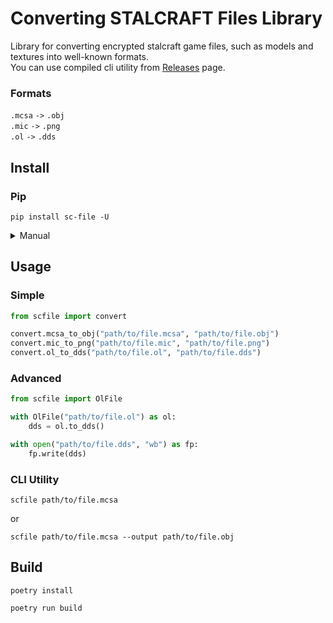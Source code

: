 # Converting STALCRAFT Files Library

Library for converting encrypted stalcraft game files, such as models and textures into well-known formats. \
You can use compiled cli utility from [Releases](https://github.com/onejeuu/sc-file/releases) page.


### Formats

`.mcsa` `->` `.obj` \
`.mic` `->` `.png` \
`.ol` `->` `.dds`


## Install

### Pip
```console
pip install sc-file -U
```

<details>
<summary>Manual</summary>

```console
git clone git@github.com:onejeuu/sc-file.git
```

```console
cd sc-file
```

```console
poetry install
```
</details>

## Usage

### Simple
```python
from scfile import convert

convert.mcsa_to_obj("path/to/file.mcsa", "path/to/file.obj")
convert.mic_to_png("path/to/file.mic", "path/to/file.png")
convert.ol_to_dds("path/to/file.ol", "path/to/file.dds")
```

### Advanced
```python
from scfile import OlFile

with OlFile("path/to/file.ol") as ol:
    dds = ol.to_dds()

with open("path/to/file.dds", "wb") as fp:
    fp.write(dds)
```

### CLI Utility

```console
scfile path/to/file.mcsa
```

or

```console
scfile path/to/file.mcsa --output path/to/file.obj
```


## Build

```console
poetry install
```

```console
poetry run build
```
